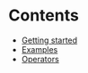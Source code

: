 # Contents

- [Getting started](https://github.com/retueZe/rx-reader/tree/master/doc/getting_started/1.md)
- [Examples](https://github.com/retueZe/rx-reader/tree/master/doc/examples)
- [Operators](https://github.com/retueZe/rx-reader/tree/master/doc/operators)
